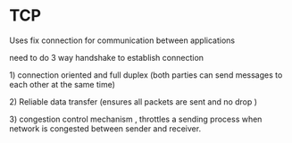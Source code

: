 # TCP

Uses fix connection for communication between applications

need to do 3 way handshake to establish connection 

1\) connection oriented and full duplex \(both parties can send messages to each other at the same time\)

2\) Reliable data transfer \(ensures all packets are sent and no drop \)

3\) congestion control mechanism , throttles a sending process when network is congested between sender and receiver.



